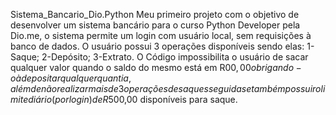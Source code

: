 Sistema_Bancario_Dio.Python
Meu primeiro projeto com o objetivo de desenvolver um sistema bancário para o curso Python Developer pela Dio.me, o sistema permite um login com usuário local, sem requisições à banco de dados. O usuário possui 3 operações disponíveis sendo elas: 1-Saque; 2-Depósito; 3-Extrato.
O Código impossibilita o usuário de sacar qualquer valor quando o saldo do mesmo está em R$00,00 obrigando-o à depositar qualquer quantia, além de não realizar mais de 3 operações de saques seguidas e também possuir o limite diário(por login) de R$500,00 disponíveis para saque. 

